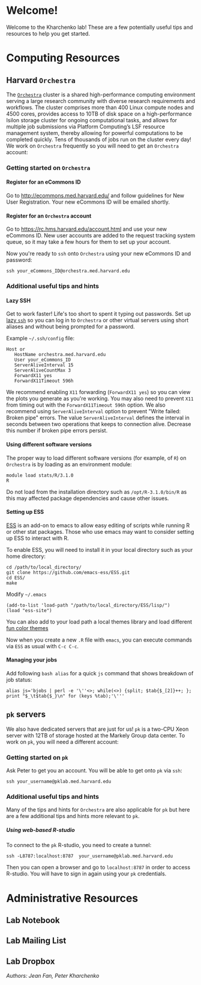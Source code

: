 # Welcome!

Welcome to the Kharchenko lab! These are a few potentially useful tips and resources to help you get started. 

# Computing Resources

## Harvard `Orchestra`

The [`Orchestra`](https://rc.hms.harvard.edu/#orchestra) cluster is a shared high-performance computing environment serving a large research community with diverse research requirements and workflows. The cluster comprises more than 400 Linux compute nodes and 4500 cores, provides access to 10TB of disk space on a high-performance Isilon storage cluster for ongoing computational tasks, and allows for multiple job submissions via Platform Computing’s LSF resource management system, thereby allowing for powerful computations to be completed quickly. Tens of thousands of jobs run on the cluster every day! We work on `Orchestra` frequently so you will need to get an `Orchestra` account:

### Getting started on `Orchestra`

#### Register for an eCommons ID

Go to http://ecommons.med.harvard.edu/ and follow guidelines for New User Registration. Your new eCommons ID will be emailed shortly.

#### Register for an `Orchestra` account

Go to https://rc.hms.harvard.edu/account.html and use your new eCommons ID. New user accounts are added to the request tracking system queue, so it may take a few hours for them to set up your account.

Now you're ready to `ssh` onto `Orchestra` using your new eCommons ID and password:  
```
ssh your_eCommons_ID@orchestra.med.harvard.edu
```

### Additional useful tips and hints

#### Lazy SSH

Get to work faster! Life's too short to spent it typing out passwords. Set up [lazy `ssh`](http://jefworks.com/stupid-must-knows-lazy-ssh/) so you can log in to `Orchestra` or other virtual servers using short aliases and without being prompted for a password. 

Example `~/.ssh/config` file:  
```
Host or
   HostName orchestra.med.harvard.edu
   User your_eCommons_ID
   ServerAliveInterval 15
   ServerAliveCountMax 3
   ForwardX11 yes  
   ForwardX11Timeout 596h
```

We recommend enabling `X11` forwarding (`ForwardX11 yes`) so you can view the plots you generate as you're working. You may also need to prevent `X11` from timing out with the `ForwardX11Timeout 596h` option. We also recommend using `ServerAliveInterval` option to prevent "Write failed: Broken pipe" errors. The value `ServerAliveInterval` defines the interval in seconds between two operations that keeps to connection alive. Decrease this number if broken pipe errors persist.

#### Using different software versions

The proper way to load different software versions (for example, of `R`) on `Orchestra` is by loading as an environment module:  
```
module load stats/R/3.1.0
R
```  
Do not load from the installation directory such as `/opt/R-3.1.0/bin/R` as this may affected package dependencies and cause other issues.

#### Setting up ESS

[ESS](http://ess.r-project.org/) is an add-on to emacs to allow easy editing of scripts while running R or other stat packages. Those who use emacs may want to consider setting up ESS to interact with R. 

To enable ESS, you will need to install it in your local directory such as your home directory:
```
cd /path/to/local_directory/
git clone https://github.com/emacs-ess/ESS.git 
cd ESS/
make
```

Modify `~/.emacs`
```
(add-to-list 'load-path "/path/to/local_directory/ESS/lisp/")
(load "ess-site")
```
You can also add to your load path a local themes library and load different [fun color themes](http://emacsthemes.caisah.info/)

Now when you create a new `.R` file with `emacs`, you can execute commands via `ESS` as usual with `C-c C-c`. 

#### Managing your jobs

Add following `bash alias` for a quick `js` command that shows breakdown of job status:
```
alias js='bjobs | perl -e '\''<>; while(<>) {split; $tab{$_[2]}++; }; print "$_\t$tab{$_}\n" for (keys %tab);'\'''
```

## `pk` servers
We also have dedicated servers that are just for us! `pk` is a two-CPU Xeon server with 12TB of storage hosted at the Markely Group data center. To work on `pk`, you will need a different account:

### Getting started on `pk`

Ask Peter to get you an account. You will be able to get onto `pk` via `ssh`:
```
ssh your_username@pklab.med.harvard.edu
```  

### Additional useful tips and hints

Many of the tips and hints for `Orchestra` are also applicable for `pk` but here are a few additional tips and hints more relevant to `pk`. 

##### Using web-based R-studio 

To connect to the `pk` R-studio, you need to create a tunnel: 
```
ssh -L8787:localhost:8787  your_username@pklab.med.harvard.edu
```
Then you can open a browser and go to `localhost:8787` in order to access R-studio. You will have to sign in again using your `pk` credentials. 

# Administrative Resources

## Lab Notebook

## Lab Mailing List

## Lab Dropbox



*Authors: Jean Fan, Peter Kharchenko*
